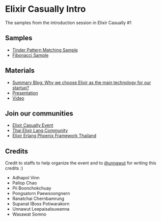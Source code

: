 # Elixir Casually Intro

The samples from the introduction session in Elixir Casually #1

## Samples

- [Tinder Pattern Matching Sample](./lib/elixir_casually_intro/tinder.ex)  
- [Fibonacci Sample](./lib/elixir_casually_intro/fibonacci.ex)

## Materials

- [Summary Blog: Why we choose Elixir as the main technology for our startup?](https://medium.com/flipay/why-we-choose-elixir-as-the-main-technology-for-our-startup-30fe3b57ee31)
- [Presentation](https://github.com/turboza/elixir_casually_intro/raw/master/presentation/From%20JS%20%26%20Ruby%20to%20Elixir.pdf)
- [Video](https://www.youtube.com/watch?v=ktlNa1GH-Gs)


## Join our communities

- [Elixir Casually Event](https://www.facebook.com/events/324285348213492/)  
- [Thai Elixir Lang Community](https://www.facebook.com/groups/910733432435684/)  
- [Elixir Erlang Phoenix Framework Thailand](https://www.facebook.com/groups/1032801373504990/)  

## Credits

Credit to staffs to help organize the event and to [@unnawut](https://github.com/unnawut) for writing this credits :)

- Adhapol Vinn
- Pallop Chao
- Pii Boonchokchuay
- Pongsatorn Paewsoongnern
- Ranatchai Chernbamrung
- Supanat IBoss Potiwarakorn
- Unnawut Leepaisalsuwanna
- Wasawat Somno
